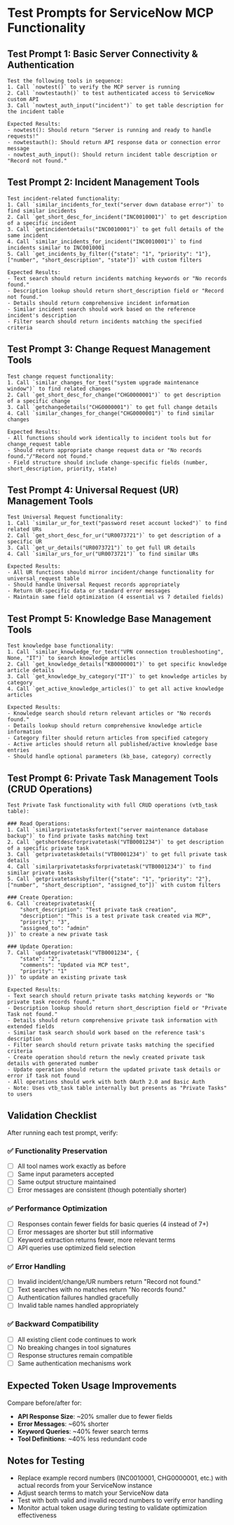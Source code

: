 # Test Prompts for ServiceNow MCP Functionality

## Test Prompt 1: Basic Server Connectivity & Authentication
```
Test the following tools in sequence:
1. Call `nowtest()` to verify the MCP server is running
2. Call `nowtestauth()` to test authenticated access to ServiceNow custom API
3. Call `nowtest_auth_input("incident")` to get table description for the incident table

Expected Results:
- nowtest(): Should return "Server is running and ready to handle requests!"
- nowtestauth(): Should return API response data or connection error message
- nowtest_auth_input(): Should return incident table description or "Record not found."
```

## Test Prompt 2: Incident Management Tools
```
Test incident-related functionality:
1. Call `similar_incidents_for_text("server down database error")` to find similar incidents
2. Call `get_short_desc_for_incident("INC0010001")` to get description of a specific incident
3. Call `getincidentdetails("INC0010001")` to get full details of the same incident
4. Call `similar_incidents_for_incident("INC0010001")` to find incidents similar to INC0010001
5. Call `get_incidents_by_filter({"state": "1", "priority": "1"}, ["number", "short_description", "state"])` with custom filters

Expected Results:
- Text search should return incidents matching keywords or "No records found."
- Description lookup should return short_description field or "Record not found."
- Details should return comprehensive incident information
- Similar incident search should work based on the reference incident's description
- Filter search should return incidents matching the specified criteria
```

## Test Prompt 3: Change Request Management Tools
```
Test change request functionality:
1. Call `similar_changes_for_text("system upgrade maintenance window")` to find related changes
2. Call `get_short_desc_for_change("CHG0000001")` to get description of a specific change
3. Call `getchangedetails("CHG0000001")` to get full change details
4. Call `similar_changes_for_change("CHG0000001")` to find similar changes

Expected Results:
- All functions should work identically to incident tools but for change_request table
- Should return appropriate change request data or "No records found."/"Record not found."
- Field structure should include change-specific fields (number, short_description, priority, state)
```

## Test Prompt 4: Universal Request (UR) Management Tools
```
Test Universal Request functionality:
1. Call `similar_ur_for_text("password reset account locked")` to find related URs
2. Call `get_short_desc_for_ur("UR0073721")` to get description of a specific UR
3. Call `get_ur_details("UR0073721")` to get full UR details  
4. Call `similar_urs_for_ur("UR0073721")` to find similar URs

Expected Results:
- All UR functions should mirror incident/change functionality for universal_request table
- Should handle Universal Request records appropriately
- Return UR-specific data or standard error messages
- Maintain same field optimization (4 essential vs 7 detailed fields)
```

## Test Prompt 5: Knowledge Base Management Tools
```
Test knowledge base functionality:
1. Call `similar_knowledge_for_text("VPN connection troubleshooting", None, "IT")` to search knowledge articles
2. Call `get_knowledge_details("KB0000001")` to get specific knowledge article details
3. Call `get_knowledge_by_category("IT")` to get knowledge articles by category
4. Call `get_active_knowledge_articles()` to get all active knowledge articles

Expected Results:
- Knowledge search should return relevant articles or "No records found."
- Details lookup should return comprehensive knowledge article information
- Category filter should return articles from specified category
- Active articles should return all published/active knowledge base entries
- Should handle optional parameters (kb_base, category) correctly
```

## Test Prompt 6: Private Task Management Tools (CRUD Operations)
```
Test Private Task functionality with full CRUD operations (vtb_task table):

### Read Operations:
1. Call `similarprivatetasksfortext("server maintenance database backup")` to find private tasks matching text
2. Call `getshortdescforprivatetask("VTB0001234")` to get description of a specific private task
3. Call `getprivatetaskdetails("VTB0001234")` to get full private task details
4. Call `similarprivatetasksforprivatetask("VTB0001234")` to find similar private tasks
5. Call `getprivatetasksbyfilter({"state": "1", "priority": "2"}, ["number", "short_description", "assigned_to"])` with custom filters

### Create Operation:
6. Call `createprivatetask({
    "short_description": "Test private task creation",
    "description": "This is a test private task created via MCP",
    "priority": "3",
    "assigned_to": "admin"
})` to create a new private task

### Update Operation:
7. Call `updateprivatetask("VTB0001234", {
    "state": "2",
    "comments": "Updated via MCP test",
    "priority": "1"
})` to update an existing private task

Expected Results:
- Text search should return private tasks matching keywords or "No private task records found."
- Description lookup should return short_description field or "Private Task not found."
- Details should return comprehensive private task information with extended fields
- Similar task search should work based on the reference task's description
- Filter search should return private tasks matching the specified criteria
- Create operation should return the newly created private task details with generated number
- Update operation should return the updated private task details or error if task not found
- All operations should work with both OAuth 2.0 and Basic Auth
- Note: Uses vtb_task table internally but presents as "Private Tasks" to users
```

## Validation Checklist

After running each test prompt, verify:

### ✅ **Functionality Preservation**
- [ ] All tool names work exactly as before
- [ ] Same input parameters accepted
- [ ] Same output structure maintained
- [ ] Error messages are consistent (though potentially shorter)

### ✅ **Performance Optimization**
- [ ] Responses contain fewer fields for basic queries (4 instead of 7+)
- [ ] Error messages are shorter but still informative
- [ ] Keyword extraction returns fewer, more relevant terms
- [ ] API queries use optimized field selection

### ✅ **Error Handling**
- [ ] Invalid incident/change/UR numbers return "Record not found."
- [ ] Text searches with no matches return "No records found."
- [ ] Authentication failures handled gracefully
- [ ] Invalid table names handled appropriately

### ✅ **Backward Compatibility**
- [ ] All existing client code continues to work
- [ ] No breaking changes in tool signatures
- [ ] Response structures remain compatible
- [ ] Same authentication mechanisms work

## Expected Token Usage Improvements

Compare before/after for:
- **API Response Size**: ~20% smaller due to fewer fields
- **Error Messages**: ~60% shorter
- **Keyword Queries**: ~40% fewer search terms
- **Tool Definitions**: ~40% less redundant code

## Notes for Testing
- Replace example record numbers (INC0010001, CHG0000001, etc.) with actual records from your ServiceNow instance
- Adjust search terms to match your ServiceNow data
- Test with both valid and invalid record numbers to verify error handling
- Monitor actual token usage during testing to validate optimization effectiveness
